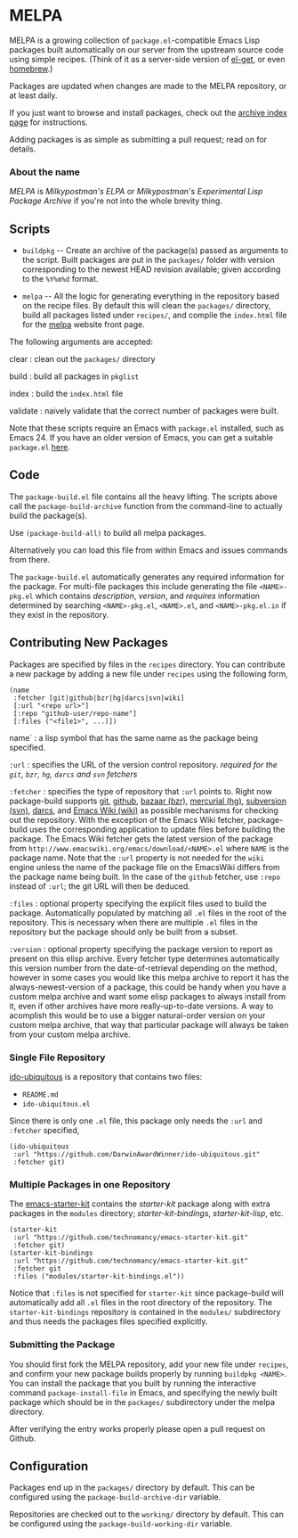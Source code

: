 # MELPA

MELPA is a growing collection of `package.el`-compatible Emacs Lisp
packages built automatically on our server from the upstream source
code using simple recipes. (Think of it as a server-side version of
[el-get](https://github.com/dimitri/el-get), or even
[homebrew](https://github.com/mxcl/homebrew).)

Packages are updated when changes are made to the MELPA repository,
or at least daily.

If you just want to browse and install packages, check out the
[archive index page](http://melpa.milkbox.net/) for instructions.

Adding packages is as simple as submitting a pull request; read on for
details.

### About the name

*MELPA* is *Milkypostman's ELPA* or *Milkypostman's Experimental Lisp
 Package Archive* if you're not into the whole brevity thing.

## Scripts

* `buildpkg` -- Create an archive of the package(s) passed as
arguments to the script. Built packages are put in the `packages/`
folder with version corresponding to the newest HEAD revision
available; given according to the `%Y%m%d` format.

* `melpa` -- All the logic for generating everything in the repository
based on the recipe files.  By default this will clean the `packages/` directory,
build all packages
listed under `recipes/`, and compile the `index.html` file for the [melpa]
website front page.

The following arguments are accepted:

clear
:   clean out the `packages/` directory

build
:   build all packages in `pkglist`

index
:   build the `index.html` file

validate
:   naively validate that the correct number of packages were built.

Note that these scripts require an Emacs with `package.el` installed,
such as Emacs 24. If you have an older version of Emacs, you can get a
suitable `package.el` [here](http://bit.ly/pkg-el23).

[melpa]: http://melpa.milkbox.net

## Code

The `package-build.el` file contains all the heavy lifting. The
scripts above call the `package-build-archive` function from the
command-line to actually build the package(s).

Use `(package-build-all)` to build all melpa packages.

Alternatively you can
load this file from within Emacs and issues commands from there.

The `package-build.el` automatically generates any required
information for the package. For multi-file packages this include
generating the file `<NAME>-pkg.el` which contains *description*,
*version*, and *requires* information determined by searching
`<NAME>-pkg.el`, `<NAME>.el`, and `<NAME>-pkg.el.in` if they exist in
the repository.

## Contributing New Packages

Packages are specified by files in the `recipes` directory.  You can
contribute a new package by adding a new file under `recipes` using
the following form,

```elisp
(name
 :fetcher [git|github|bzr|hg|darcs|svn|wiki]
 [:url "<repo url>"]
 [:repo "github-user/repo-name"]
 [:files ("<file1>", ...)])
```     

name`
:   a lisp symbol that has the same name as the package being specified.

`:url`
:   specifies the URL of the version control repository. *required for
the `git`, `bzr`, `hg`, `darcs` and `svn` fetchers*

`:fetcher`
:   specifies the type of repository that `:url` points to.  Right now
package-build supports [git][git], [github][github],
[bazaar (bzr)][bzr], [mercurial (hg)][hg],
[subversion (svn)][svn], [darcs][darcs], and
[Emacs Wiki (wiki)][emacswiki] as possible mechanisms for checking out
the repository.  With the exception of the Emacs Wiki fetcher,
package-build uses the corresponding application to update files
before building the package.  The Emacs Wiki fetcher gets the latest
version of the package from
`http://www.emacswiki.org/emacs/download/<NAME>.el` where `NAME` is
the package name.  Note that the `:url` property is not needed for the
`wiki` engine unless the name of the package file on the EmacsWiki
differs from the package name being built. In the case of the `github`
fetcher, use `:repo` instead of `:url`; the git URL will then be
deduced.

`:files`
:   optional property specifying the explicit files used to build the
package.  Automatically populated by matching all `.el` files in the
root of the repository.  This is necessary when there are multiple
`.el` files in the repository but the package should only be built
from a subset.

`:version`
:   optional property specifying the package version to report as present on this elisp archive. Every fetcher type determines automatically this version number from the date-of-retrieval depending on the method, however in some cases you would like this melpa archive to report it has the always-newest-version of a package, this could be handy when you have a custom melpa archive and want some elisp packages to always install from it, even if other archives have more really-up-to-date versions. A way to acomplish this would be to use a bigger natural-order version on your custom melpa archive, that way that particular package will always be taken from your custom melpa archive.

[git]: http://git-scm.com/
[github]: https://github.com/
[bzr]: http://bazaar.canonical.com/en/
[hg]: http://mercurial.selenic.com/
[svn]: http://subversion.apache.org/
[darcs]: http://darcs.net/
[emacswiki]: http://www.emacswiki.org/


### Single File Repository

[ido-ubiquitous](https://github.com/DarwinAwardWinner/ido-ubiquitous) is a repository that contains two files:

* `README.md`
* `ido-ubiquitous.el`

Since there is only one `.el` file, this package only needs the `:url` and `:fetcher` specified,

```elisp
(ido-ubiquitous
 :url "https://github.com/DarwinAwardWinner/ido-ubiquitous.git"
 :fetcher git)
``` 

### Multiple Packages in one Repository

The
[emacs-starter-kit](https://github.com/technomancy/emacs-starter-kit)
contains the *starter-kit* package along with extra packages in the
`modules` directory; *starter-kit-bindings*, *starter-kit-lisp*, etc.

```elisp
(starter-kit
 :url "https://github.com/technomancy/emacs-starter-kit.git"
 :fetcher git)
(starter-kit-bindings
 :url "https://github.com/technomancy/emacs-starter-kit.git"
 :fetcher git
 :files ("modules/starter-kit-bindings.el"))
``` 

Notice that `:files` is not specified for `starter-kit` since
package-build will automatically add all `.el` files in the root
directory of the repository.  The `starter-kit-bindings` repository is
contained in the `modules/` subdirectory and thus needs the packages
files specified explicitly.

### Submitting the Package

You should first fork the MELPA repository, add your new file under
`recipes`, and confirm your new package builds properly by running
`buildpkg <NAME>`.  You can install the package that you built by
running the interactive command `package-install-file` in Emacs, and
specifying the newly built package which should be in the `packages/`
subdirectory under the melpa directory.

After verifying the entry works properly please open a pull request on Github.

## Configuration

Packages end up in the `packages/` directory by default.
This can be configured using the `package-build-archive-dir` variable.

Repositories are checked out to the `working/` directory by default.
This can be configured using the `package-build-working-dir` variable.
